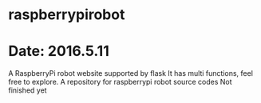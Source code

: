 # raspberrypirobot
# Date: 2016.5.11
A RaspberryPi robot website supported by flask
It has multi functions, feel free to explore.
A repository for raspberrypi robot source codes
Not finished yet
